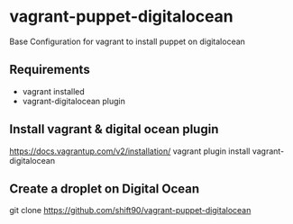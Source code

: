 vagrant-puppet-digitalocean
===========================

Base Configuration for vagrant to install puppet on digitalocean

## Requirements
* vagrant installed
* vagrant-digitalocean plugin

## Install vagrant & digital ocean plugin

https://docs.vagrantup.com/v2/installation/
vagrant plugin install vagrant-digitalocean

## Create a droplet on Digital Ocean
git clone https://github.com/shift90/vagrant-puppet-digitalocean
